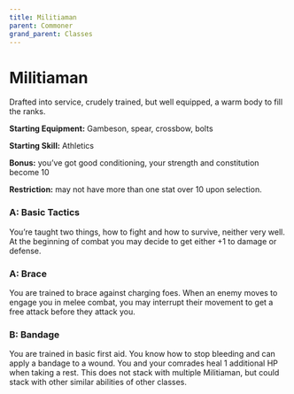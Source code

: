 ```yaml
---
title: Militiaman
parent: Commoner
grand_parent: Classes
---
```

# Militiaman

Drafted into service, crudely trained, but well equipped, a warm body to fill
the ranks.

**Starting Equipment:**
Gambeson, spear, crossbow, bolts

**Starting Skill:** 
Athletics

**Bonus:** you’ve got good conditioning, your strength and constitution 
become 10 

**Restriction:** may not have more than one stat over 10 upon selection.

### A: Basic Tactics
You’re taught two things, how to fight and how to survive, neither very well.
At the beginning of combat you may decide to get either +1 to damage or
defense.

### A: Brace
You are trained to brace against charging foes. When an enemy moves to engage
you  in melee combat, you may interrupt their movement to get a free attack
before they attack you.

### B: Bandage
You are trained in basic first aid. You know how to stop bleeding and can apply
a bandage to a wound. You and your comrades heal 1 additional HP when taking a
rest. This does not stack with multiple Militiaman, but could stack with other
similar abilities of other classes.

